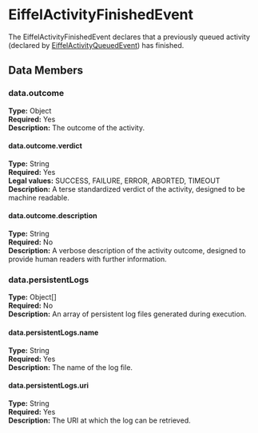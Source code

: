 # EiffelActivityFinishedEvent
The EiffelActivityFinishedEvent declares that a previously queued activity (declared by [EiffelActivityQueuedEvent](./EiffelActivityQueuedEvent.md)) has finished.

## Data Members
### data.outcome
__Type:__ Object  
__Required:__ Yes  
__Description:__ The outcome of the activity.

#### data.outcome.verdict
__Type:__ String  
__Required:__ Yes  
__Legal values:__ SUCCESS, FAILURE, ERROR, ABORTED, TIMEOUT  
__Description:__ A terse standardized verdict of the activity, designed to be machine readable.

#### data.outcome.description
__Type:__ String  
__Required:__ No  
__Description:__ A verbose description of the activity outcome, designed to provide human readers with further information.

### data.persistentLogs
__Type:__ Object[]  
__Required:__ No  
__Description:__ An array of persistent log files generated during execution. 

#### data.persistentLogs.name
__Type:__ String  
__Required:__ Yes  
__Description:__ The name of the log file.

#### data.persistentLogs.uri
__Type:__ String  
__Required:__ Yes  
__Description:__ The URI at which the log can be retrieved.
